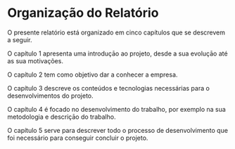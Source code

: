 
# Organização do Relatório

O presente relatório está organizado em cinco capítulos que se descrevem a seguir.

O capítulo 1 apresenta uma introduçāo ao projeto, desde a sua evoluçāo até as sua motivações.&#x20;

O capítulo 2 tem como objetivo dar a conhecer a empresa.

O capítulo 3 descreve os conteúdos e tecnologias necessárias para o desenvolvimentos do projeto.

O capítulo 4 é focado no desenvolvimento do trabalho, por exemplo na sua metodologia e descriçāo do trabalho.

O capítulo 5 serve para descrever todo o processo de desenvolvimento que foi necessário para conseguir concluir o projeto.
